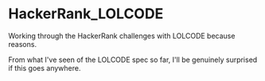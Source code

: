 # HackerRank_LOLCODE

Working through the HackerRank challenges with LOLCODE because reasons.

From what I've seen of the LOLCODE spec so far, I'll be genuinely surprised if this goes anywhere.
